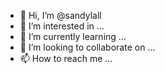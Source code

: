 - 👋 Hi, I’m @sandylall
- 👀 I’m interested in ...
- 🌱 I’m currently learning ...
- 💞️ I’m looking to collaborate on ...
- 📫 How to reach me ...

<!---
sandylall/sandylall is a ✨ special ✨ repository because its `README.md` (this file) appears on your GitHub profile.
You can click the Preview link to take a look at your changes.
--->
